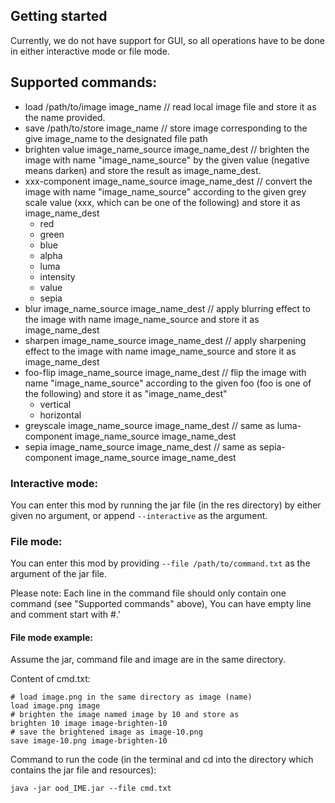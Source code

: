 ## Getting started

Currently, we do not have support for GUI, so all operations have to be done in either interactive
mode or file mode.

## Supported commands:

- load /path/to/image image_name // read local image file and store it as the name provided.
- save /path/to/store image_name // store image corresponding to the give image_name to the
  designated file path
- brighten value image_name_source image_name_dest // brighten the image with name
  "image_name_source" by the given value (negative means darken) and store the result as
  image_name_dest.
- xxx-component image_name_source image_name_dest // convert the image with name
  "image_name_source" according to the given grey scale value (xxx, which can be one of the
  following) and store it as image_name_dest
    - red
    - green
    - blue
    - alpha
    - luma
    - intensity
    - value
    - sepia
- blur image_name_source image_name_dest // apply blurring effect to the image with name
  image_name_source and store it as image_name_dest
- sharpen image_name_source image_name_dest // apply sharpening effect to the image with name
  image_name_source and store it as image_name_dest
- foo-flip image_name_source image_name_dest // flip the image with name
  "image_name_source" according to the given foo (foo is one of the following) and store it as
  "image_name_dest"
    - vertical
    - horizontal
- greyscale image_name_source image_name_dest // same as luma-component image_name_source
  image_name_dest
- sepia image_name_source image_name_dest // same as sepia-component image_name_source
    image_name_dest

### Interactive mode:

You can enter this mod by running the jar file (in the res directory) by either given no argument,
or append `--interactive` as the argument.

### File mode:

You can enter this mod by providing `--file /path/to/command.txt` as the argument of the jar file.

Please note:
Each line in the command file should only contain one command (see "Supported commands" above), You
can have empty line and comment start with #.'

#### File mode example:

Assume the jar, command file and image are in the same directory.

Content of cmd.txt:

```
# load image.png in the same directory as image (name)
load image.png image
# brighten the image named image by 10 and store as
brighten 10 image image-brighten-10
# save the brightened image as image-10.png
save image-10.png image-brighten-10
```

Command to run the code (in the terminal and cd into the directory which contains the jar file and
resources):

`java -jar ood_IME.jar --file cmd.txt`

